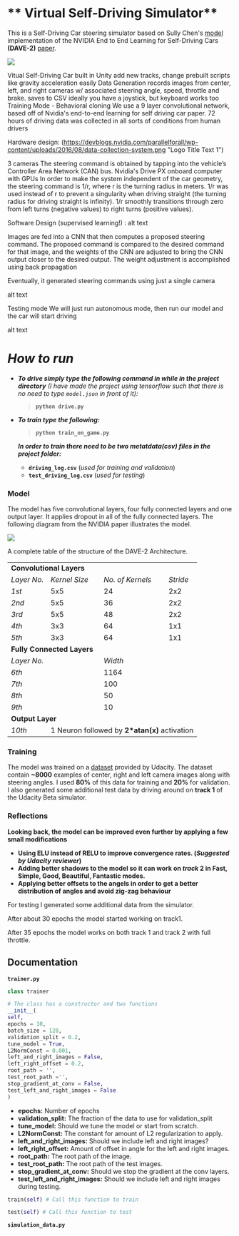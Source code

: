 # ** Virtual Self-Driving Simulator**

This is a Self-Driving Car steering simulator based on Sully Chen's [model](https://github.com/SullyChen/Autopilot-TensorFlow/blob/master/model.py) implementation of the NVIDIA End to End Learning for Self-Driving Cars **(DAVE-2)** [paper](https://arxiv.org/pdf/1604.07316.pdf).

[//]: # (Image References)
[image0]: ./Img/simulator_image.jpg
[image1]: ./Img/dave2.jpg
[image2]: ./Img/aug/sat_var.png
[image3]: ./Img/aug/light_var.png
[image4]: ./Img/aug/shad.png
[image5]: ./Img/aug/trans.png
[image6]: ./Img/aug/eq.png

![][image0]

Vitual Self-Driving Car
built in Unity
add new tracks, change prebuilt scripts like gravity acceleration easily
Data Generation
records images from center, left, and right cameras w/ associated steering angle, speed, throttle and brake.
saves to CSV
ideally you have a joystick, but keyboard works too
Training Mode - Behavioral cloning
We use a 9 layer convolutional network, based off of Nvidia's end-to-end learning for self driving car paper. 72 hours of driving data was collected in all sorts of conditions from human drivers

Hardware design:
(https://devblogs.nvidia.com/parallelforall/wp-content/uploads/2016/08/data-collection-system.png "Logo Title Text 1")

3 cameras
The steering command is obtained by tapping into the vehicle’s Controller Area Network (CAN) bus.
Nvidia's Drive PX onboard computer with GPUs
In order to make the system independent of the car geometry, the steering command is 1/r, where r is the turning radius in meters. 1/r was used instead of r to prevent a singularity when driving straight (the turning radius for driving straight is infinity). 1/r smoothly transitions through zero from left turns (negative values) to right turns (positive values).

Software Design (supervised learning!) :
alt text

Images are fed into a CNN that then computes a proposed steering command. The proposed command is compared to the desired command for that image, and the weights of the CNN are adjusted to bring the CNN output closer to the desired output. The weight adjustment is accomplished using back propagation

Eventually, it generated steering commands using just a single camera

alt text

Testing mode
We will just run autonomous mode, then run our model and the car will start driving

alt text

#  _**How to run**_
  * _**To drive simply type the following command in while in the project directory** (I have made the project using tensorflow such that there is no need to type `model.json` in front of it):_
    > **`python drive.py`**

  * _**To train type the following:**_
    > **`python train_on_game.py`**

    _**In order to train there need to be two metatdata(csv) files in the project folder:**_
    * **`driving_log.csv`** (_used for training and validation_)
    * **`test_driving_log.csv`** (_used for testing_)

### Model
The model has five convolutional layers, four fully connected layers and one output layer. It applies dropout in all of the fully connected layers. The following diagram from the NVIDIA paper illustrates the model.

![][image1]

<p></p>
<p></p>
<p></p>A complete table of the structure of the DAVE-2 Architecture.
<p></p>
<table>
  <tr>
    <td colspan="4"><b>Convolutional Layers</b></td>
  </tr>
  <tr>
  <tr>
    <td><i>Layer No.</i></td>
    <td><i>Kernel Size</i></td>
    <td><i>No. of Kernels</i></td>
    <td><i>Stride</i></td>
  </tr>
    <td><i>1st</i></td>
    <td>5x5</td>
    <td>24</td>
    <td>2x2</td>
  </tr>
  <tr>
    <td><i>2nd</i></td>
    <td>5x5</td>
    <td>36</td>
    <td>2x2</td>
  </tr>
  <tr>
    <td><i>3rd</i></td>
    <td>5x5</td>
    <td>48</td>
    <td>2x2</td>
  </tr>
  <tr>
    <td><i>4th</i></td>
    <td>3x3</td>
    <td>64</td>
    <td>1x1</td>
  </tr>
  <tr>
    <td><i>5th</i></td>
    <td>3x3</td>
    <td>64</td>
    <td>1x1</td>
  </tr>

  <tr>
    <td colspan="4"><b>Fully Connected Layers</b></td>
  </tr>

  <tr>
    <td colspan="2"><i>Layer No.</i></td>
    <td colspan="2"><i>Width</i></td>
  </tr>
  <tr>
    <td colspan="2"><i>6th</i></td>
    <td colspan="2">1164</td>
  </tr>
  <tr>
    <td colspan="2"><i>7th</i></td>
    <td colspan="2">100</td>
  </tr>
  <tr>
    <td colspan="2"><i>8th</i></td>
    <td colspan="2">50</td>
  </tr>
  <tr>
    <td colspan="2"><i>9th</i></td>
    <td colspan="2">10</td>
  </tr>

  <tr>
    <td colspan="4"><b>Output Layer</b></td>
  </tr>
  <tr>
    <td colspan="1"><i>10th</i></td>
    <td colspan="3">1 Neuron followed by <b>2*atan(x)</b> activation</td>
  </tr>
</table>

### Training
The model was trained on a [dataset](https://d17h27t6h515a5.cloudfront.net/topher/2016/December/584f6edd_data/data.zip) provided by Udacity. The dataset contain **~8000** examples of center, right and left camera images along with steering angles. I used **80%** of this data for training and **20%** for validation. I also generated some additional test data by driving around on **track 1** of the Udacity Beta simulator.

### Reflections

**Looking back, the model can be improved even further by applying a few small modifications**

* **Using ELU instead of RELU to improve convergence rates. (_Suggested by Udacity reviewer_)**
* **Adding better shadows to the model so it can work on _track_ 2 in Fast, Simple, Good, Beautiful, Fantastic modes.**
* **Applying better offsets to the angels in order to get a better distribution of angles and avoid zig-zag behaviour**

For testing I generated some additional data from the simulator.

After about 30 epochs the model started working on track1.

After 35 epochs the model works on both track 1 and track 2 with full throttle.

## **Documentation**
**`trainer.py`**

  ```python
  class trainer
  ```
  ```python
  # The class has a constructor and two functions
  __init__(
  self,
  epochs = 10,
  batch_size = 128,
  validation_split = 0.2,
  tune_model = True,
  L2NormConst = 0.001,
  left_and_right_images = False,
  left_right_offset = 0.2,
  root_path = '',
  test_root_path ='',
  stop_gradient_at_conv = False,
  test_left_and_right_images = False
  )
  ```

  * **epochs:** Number of epochs
  * **validation_split:** The fraction of the data to use for validation_split
  * **tune_model:** Should we tune the model or start from scratch.
  * **L2NormConst:** The constant for amount of L2 regularization to apply.
  * **left_and_right_images:** Should we include left and right images?
  * **left_right_offset:** Amount of offset in angle for the left and right images.
  * **root_path:** The root path of the image.
  * **test_root_path:** The root path of the test images.
  * **stop_gradient_at_conv:** Should we stop the gradient at the conv layers.
  * **test_left_and_right_images:** Should we include left and right images during testing.


  ```python
  train(self) # Call this function to train
  ```
  ```python
  test(self) # Call this function to test
  ```

**`simulation_data.py`**

